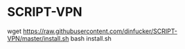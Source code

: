 # SCRIPT-VPN

wget https://raw.githubusercontent.com/dinfucker/SCRIPT-VPN/master/install.sh
bash install.sh
